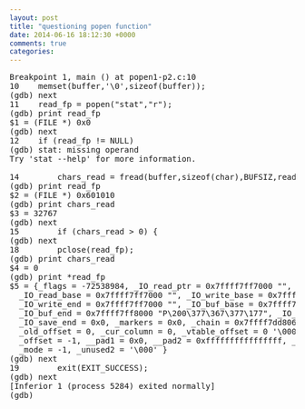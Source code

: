 ```yaml
---
layout: post
title: "questioning popen function"
date: 2014-06-16 18:12:30 +0000
comments: true
categories: 
---
```


<pre>
Breakpoint 1, main () at popen1-p2.c:10
10	  memset(buffer,'\0',sizeof(buffer));
(gdb) next
11	  read_fp = popen("stat","r");
(gdb) print read_fp
$1 = (FILE *) 0x0
(gdb) next
12	  if (read_fp != NULL)
(gdb) stat: missing operand
Try 'stat --help' for more information.

14	      chars_read = fread(buffer,sizeof(char),BUFSIZ,read_fp);
(gdb) print read_fp
$2 = (FILE *) 0x601010
(gdb) print chars_read
$3 = 32767
(gdb) next
15	      if (chars_read > 0) {
(gdb) next
18	      pclose(read_fp);
(gdb) print chars_read
$4 = 0
(gdb) print *read_fp
$5 = {_flags = -72538984, _IO_read_ptr = 0x7ffff7ff7000 "", _IO_read_end = 0x7ffff7ff7000 "", 
  _IO_read_base = 0x7ffff7ff7000 "", _IO_write_base = 0x7ffff7ff7000 "", _IO_write_ptr = 0x7ffff7ff7000 "", 
  _IO_write_end = 0x7ffff7ff7000 "", _IO_buf_base = 0x7ffff7ff7000 "", 
  _IO_buf_end = 0x7ffff7ff8000 "P\200\377\367\377\177", _IO_save_base = 0x0, _IO_backup_base = 0x0, 
  _IO_save_end = 0x0, _markers = 0x0, _chain = 0x7ffff7dd8060 <_IO_2_1_stderr_>, _fileno = 7, _flags2 = 0, 
  _old_offset = 0, _cur_column = 0, _vtable_offset = 0 '\000', _shortbuf = "", _lock = 0x601100, 
  _offset = -1, __pad1 = 0x0, __pad2 = 0xffffffffffffffff, __pad3 = 0x0, __pad4 = 0x0, __pad5 = 0, 
  _mode = -1, _unused2 = '\000' <repeats 19 times>}
(gdb) next
19	      exit(EXIT_SUCCESS);
(gdb) next
[Inferior 1 (process 5284) exited normally]
(gdb) 

</pre>